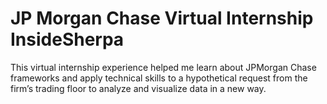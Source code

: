 # JP Morgan Chase Virtual Internship InsideSherpa
 This virtual internship experience helped me learn about JPMorgan Chase frameworks and apply technical skills to a hypothetical request from the firm’s trading floor to analyze and visualize data in a new way.
